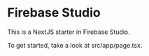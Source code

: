 # Firebase Studio

This is a NextJS starter in Firebase Studio.

To get started, take a look at src/app/page.tsx.





















